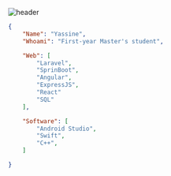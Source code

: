 ![header](https://capsule-render.vercel.app/api?type=waving&color=auto&height=220&section=header&text=Yassine&fontSize=60&animation=fadeIn&fontAlignY=38&desc=Master's%20student&descAlignY=51&descAlign=62)


```json
{
    "Name": "Yassine",
    "Whoami": "First-year Master's student",

    "Web": [
        "Laravel",
        "SprinBoot",
        "Angular",
        "ExpressJS",
        "React"
        "SQL"
    ],

    "Software": [
        "Android Studio",
        "Swift",  
        "C++",
    ]

}
```
